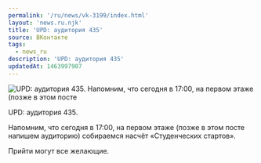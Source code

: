 ```yaml
---
permalink: '/ru/news/vk-3199/index.html'
layout: 'news.ru.njk'
title: 'UPD: аудитория 435'
source: ВКонтакте
tags:
  - news_ru
description: 'UPD: аудитория 435'
updatedAt: 1463997907
---
```

![UPD: аудитория 435. Напомним, что сегодня в 17:00, на первом этаже (позже в этом посте](https://sun9-22.userapi.com/impf/c628627/v628627679/4d805/Ry11uWHFW3Q.jpg?size=1280x853&quality=96&proxy=1&sign=c4ed9521ebfc180b62c6187c82c7a584&c_uniq_tag=XeyJ7xBLTA31WtEdPxK4hW1YFCnk6V5rrf-w-3XQaWI&type=album)

UPD: аудитория 435.

Напомним, что сегодня в 17:00, на первом этаже (позже в этом посте напишем аудиторию) собираемся насчёт «Студенческих стартов».

Прийти могут все желающие.
